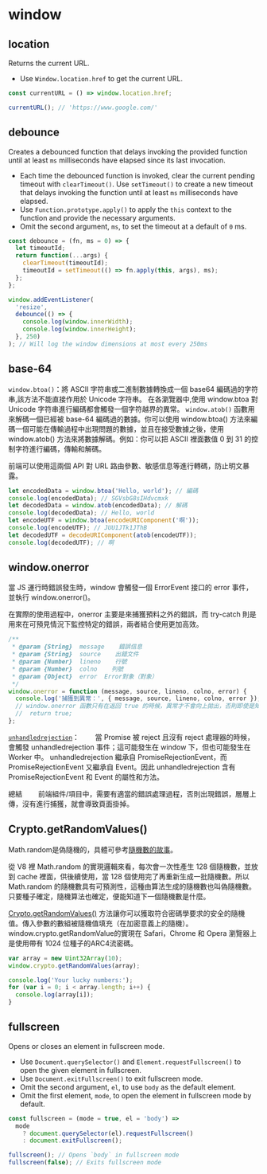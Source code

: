 # window

## location

Returns the current URL.

- Use `Window.location.href` to get the current URL.

```js
const currentURL = () => window.location.href;
```

```js
currentURL(); // 'https://www.google.com/'
```

## debounce

Creates a debounced function that delays invoking the provided function until at least `ms` milliseconds have elapsed since its last invocation.

- Each time the debounced function is invoked, clear the current pending timeout with `clearTimeout()`. Use `setTimeout()` to create a new timeout that delays invoking the function until at least `ms` milliseconds have elapsed.
- Use `Function.prototype.apply()` to apply the `this` context to the function and provide the necessary arguments.
- Omit the second argument, `ms`, to set the timeout at a default of `0` ms.

```js
const debounce = (fn, ms = 0) => {
  let timeoutId;
  return function(...args) {
    clearTimeout(timeoutId);
    timeoutId = setTimeout(() => fn.apply(this, args), ms);
  };
};
```

```js
window.addEventListener(
  'resize',
  debounce(() => {
    console.log(window.innerWidth);
    console.log(window.innerHeight);
  }, 250)
); // Will log the window dimensions at most every 250ms
```

## base-64

`window.btoa()`：將 ASCII 字符串或二進制數據轉換成一個 base64 編碼過的字符串,該方法不能直接作用於 Unicode 字符串。
在各瀏覽器中,使用 window.btoa 對 Unicode 字符串進行編碼都會觸發一個字符越界的異常。
`window.atob()` 函數用來解碼一個已經被 base-64 編碼過的數據。你可以使用 window.btoa() 方法來編碼一個可能在傳輸過程中出現問題的數據，並且在接受數據之後，使用 window.atob() 方法來將數據解碼。例如：你可以把 ASCII 裡面數值 0 到 31 的控制字符進行編碼，傳輸和解碼。

前端可以使用這兩個 API 對 URL 路由參數、敏感信息等進行轉碼，防止明文暴露。

```js
let encodedData = window.btoa('Hello, world'); // 編碼
console.log(encodedData); // SGVsbG8sIHdvcmxk
let decodedData = window.atob(encodedData); // 解碼
console.log(decodedData); // Hello, world
let encodeUTF = window.btoa(encodeURIComponent('啊'));
console.log(encodeUTF); // JUU1JTk1JThB
let decodedUTF = decodeURIComponent(atob(encodeUTF));
console.log(decodedUTF); // 啊
```

## window.onerror

當 JS 運行時錯誤發生時，window 會觸發一個 ErrorEvent 接口的 error 事件，並執行 window.onerror()。

在實際的使用過程中，onerror 主要是來捕獲預料之外的錯誤，而 try-catch 則是用來在可預見情況下監控特定的錯誤，兩者結合使用更加高效。

```js
/**
 * @param {String}  message    錯誤信息
 * @param {String}  source    出錯文件
 * @param {Number}  lineno    行號
 * @param {Number}  colno    列號
 * @param {Object}  error  Error對象（對象）
 */
window.onerror = function (message, source, lineno, colno, error) {
  console.log('捕獲到異常：', { message, source, lineno, colno, error });
  // window.onerror 函數只有在返回 true 的時候，異常才不會向上拋出，否則即使是知道異常的發生控制台還是會顯示 Uncaught Error: xxxxx。
  //  return true;
};
```

[`unhandledrejection`](https://developer.mozilla.org/zh-CN/docs/Web/API/Window/unhandledrejection_event)：
  當 Promise 被 reject 且沒有 reject 處理器的時候，會觸發 unhandledrejection 事件；這可能發生在 window 下，但也可能發生在 Worker 中。 unhandledrejection 繼承自 PromiseRejectionEvent，而 PromiseRejectionEvent 又繼承自 Event。因此 unhandledrejection 含有 PromiseRejectionEvent 和 Event 的屬性和方法。

總結
  前端組件/項目中，需要有適當的錯誤處理過程，否則出現錯誤，層層上傳，沒有進行捕獲，就會導致頁面掛掉。

## Crypto.getRandomValues()

Math.random是偽隨機的，具體可參考[隨機數的故事](https://zhuanlan.zhihu.com/p/205359984)。

從 V8 裡 Math.random 的實現邏輯來看，每次會一次性產生 128 個隨機數，並放到 cache 裡面，供後續使用，當 128 個使用完了再重新生成一批隨機數。所以 Math.random 的隨機數具有可預測性，這種由算法生成的隨機數也叫偽隨機數。只要種子確定，隨機算法也確定，便能知道下一個隨機數是什麼。

[Crypto.getRandomValues()](https://developer.mozilla.org/zh-CN/docs/Web/API/Crypto/getRandomValues) 方法讓你可以獲取符合密碼學要求的安全的隨機值。傳入參數的數組被隨機值填充（在加密意義上的隨機）。window.crypto.getRandomValue的實現在 Safari，Chrome 和 Opera 瀏覽器上是使用帶有 1024 位種子的ARC4流密碼。

```js
var array = new Uint32Array(10);
window.crypto.getRandomValues(array);

console.log('Your lucky numbers:');
for (var i = 0; i < array.length; i++) {
  console.log(array[i]);
}
```

## fullscreen

Opens or closes an element in fullscreen mode.

- Use `Document.querySelector()` and `Element.requestFullscreen()` to open the given element in fullscreen.
- Use `Document.exitFullscreen()` to exit fullscreen mode.
- Omit the second argument, `el`, to use `body` as the default element.
- Omit the first element, `mode`, to open the element in fullscreen mode by default.

```js
const fullscreen = (mode = true, el = 'body') =>
  mode
    ? document.querySelector(el).requestFullscreen()
    : document.exitFullscreen();
```

```js
fullscreen(); // Opens `body` in fullscreen mode
fullscreen(false); // Exits fullscreen mode
```

